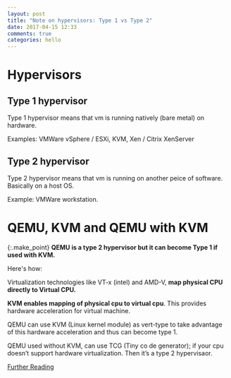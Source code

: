 ```yaml
---
layout: post
title: "Note on hypervisors: Type 1 vs Type 2"
date: 2017-04-15 12:33
comments: true
categories: hello
---
```


# Hypervisors

## Type 1 hypervisor
Type 1 hypervisor means that vm is running natively (bare metal) on hardware.

Examples: VMWare vSphere / ESXi, KVM, Xen / Citrix XenServer

## Type 2 hypervisor
Type 2 hypervisor means that vm is running on another peice of software. Basically on a host OS. 

Example: VMWare workstation.

# QEMU, KVM and QEMU with KVM

<style>
.make_point {
  color: rgba(36, 40, 41, 0.79);
}
</style>
{:.make_point}
**QEMU is a type 2 hypervisor but it can become Type 1 if used with KVM.**

Here's how:

Virtualization technologies like VT-x (intel) and AMD-V, **map physical CPU directly to Virtual CPU.**

**KVM enables mapping of physical cpu to virtual cpu**. This provides hardware acceleration for virtual machine.

QEMU can use KVM (Linux kernel module) as vert-type to take advantage of this hardware acceleration and thus can become type 1.

QEMU used without KVM, can use TCG (Tiny co  de generator); if your cpu doesn’t support hardware virtualization. Then it’s a type 2 hypervisaor.

[Further Reading](//www.innervoice.in/blogs/2014/03/10/kvm-and-qemu/)
